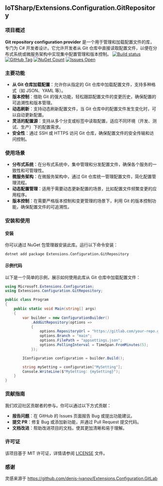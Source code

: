 ##  IoTSharp/Extensions.Configuration.GitRepository

### 项目概述
**Git repository configuration provider** 是一个用于管理和加载配置文件的库，专门为 C# 开发者设计。它允许开发者从 Git 仓库中直接读取配置文件，以便在分布式系统或微服务架构中实现集中配置管理和版本控制。
[![Build status](https://ci.appveyor.com/api/projects/status/egfxe7u2b23672j6?svg=true)](https://ci.appveyor.com/project/MaiKeBing/extensions-configuration-gitrepository)
[![GitHub Tag](https://img.shields.io/github/tag/IoTSharp/Extensions.Configuration.GitRepository.svg?style=flat-square)](https://github.com/IoTSharp/Extensions.Configuration.GitRepository/releases)
[![NuGet Count](https://img.shields.io/nuget/dt/Extensions.Configuration.GitRepository.svg?style=flat-square)](https://www.nuget.org/packages/Extensions.Configuration.GitRepository/)
[![Issues Open](https://img.shields.io/github/issues/IoTSharp/Extensions.Configuration.GitRepository.svg?style=flat-square)](https://github.com/IoTSharp/Extensions.Configuration.GitRepository/issues)



### 主要功能
- **从 Git 仓库加载配置**：允许你从指定的 Git 仓库中加载配置文件，支持多种格式（如 JSON、YAML 等）。
- **版本控制**：借助 Git 的强大功能，轻松跟踪配置文件的变更历史，确保配置的可追溯性和版本管理。
- **动态刷新**：支持动态刷新配置文件，当 Git 仓库中的配置文件发生变化时，可以自动更新配置。
- **灵活的配置源**：支持从多个分支或标签中读取配置，适应不同环境（开发、测试、生产）下的配置需求。
- **安全性**：通过 SSH 或 HTTPS 访问 Git 仓库，确保配置文件的安全传输和访问控制。

### 使用场景
- **分布式系统**：在分布式系统中，集中管理和分发配置文件，确保各个服务的一致性和可管理性。
- **微服务架构**：在微服务架构中，通过 Git 仓库统一管理配置文件，简化配置管理流程。
- **动态配置管理**：适用于需要动态更新配置的场景，比如配置文件频繁变更的应用程序。
- **版本控制**：在需要严格版本控制和变更管理的场景下，利用 Git 的版本控制功能，确保配置文件的可追溯性。

### 安装和使用
#### 安装
你可以通过 NuGet 包管理器安装此库。运行以下命令安装：

```shell
dotnet add package Extensions.Configuration.GitRepository
```

#### 示例代码
以下是一个简单的示例，展示如何使用此库从 Git 仓库中加载配置文件：

```csharp
using Microsoft.Extensions.Configuration;
using Extensions.Configuration.GitRepository;

public class Program
{
    public static void Main(string[] args)
    {
        var builder = new ConfigurationBuilder()
            .AddGitRepository(options =>
            {
                options.RepositoryUrl = "https://gitlab.com/your-repo.git";
                options.Branch = "main";
                options.FilePath = "appsettings.json";
                options.PollingInterval = TimeSpan.FromMinutes(5);
            });

        IConfiguration configuration = builder.Build();

        string mySetting = configuration["MySetting"];
        Console.WriteLine($"MySetting: {mySetting}");
    }
}
```

### 贡献指南
我们欢迎社区贡献者的参与。你可以通过以下方式贡献：

- **报告问题**：在 GitHub 的 Issues 页面报告 Bug 或提出功能建议。
- **提交 PR**：修复 Bug 或添加新功能，并通过 Pull Request 提交代码。
- **文档改进**：帮助改进项目的文档，使其更加清晰和易于理解。

### 许可证
该项目基于 MIT 许可证，详情请参阅 [LICENSE](https://github.com/IoTSharp/Extensions.Configuration.GitRepository/blob/main/LICENSE) 文件。

 
### 感谢
灵感来源于 https://github.com/denis-ivanov/Extensions.Configuration.GitLab
